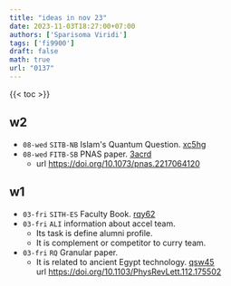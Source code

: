 ```yaml
---
title: "ideas in nov 23"
date: 2023-11-03T18:27:00+07:00
authors: ['Sparisoma Viridi']
tags: ['fi9900']
draft: false
math: true
url: "0137"
---
```

{{< toc >}}


## w2
+ `08-wed` `SITB-NB` Islam's Quantum Question. [xc5hg](https://osf.io/xc5hg)
+ `08-wed` `FITB-SB` PNAS paper. [3acrd](https://osf.io/3acrd)
  - url https://doi.org/10.1073/pnas.2217064120


## w1
+ `03-fri` `SITH-ES` Faculty Book. [rqy62](https://osf.io/rqy62)
+ `03-fri` `ALI` information about accel team.
  - Its task is define alumni profile.
  - It is complement or competitor to curry team.
+ `03-fri` `RQ` Granular paper.
  - It is related to ancient Egypt technology. [qsw45](https://osf.io/qsw45) \
    url https://doi.org/10.1103/PhysRevLett.112.175502